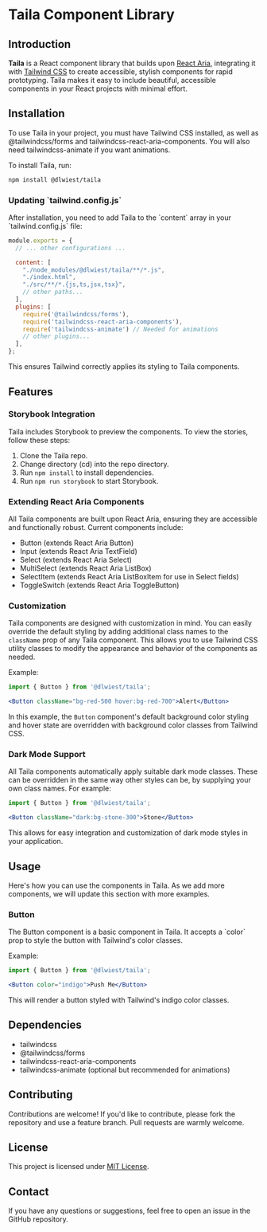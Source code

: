 # Taila Component Library

## Introduction

**Taila** is a React component library that builds upon [React Aria](https://react-spectrum.adobe.com/react-aria/), integrating it with [Tailwind CSS](https://tailwindcss.com/) to create accessible, stylish components for rapid prototyping. Taila makes it easy to include beautiful, accessible components in your React projects with minimal effort.

## Installation

To use Taila in your project, you must have Tailwind CSS installed, as well as @tailwindcss/forms and tailwindcss-react-aria-components. You will also need tailwindcss-animate if you want animations.

To install Taila, run:

```bash
npm install @dlwiest/taila
```

### Updating \`tailwind.config.js\`

After installation, you need to add Taila to the \`content\` array in your \`tailwind.config.js\` file:

```javascript
module.exports = {
  // ... other configurations ...

  content: [
    "./node_modules/@dlwiest/taila/**/*.js",
    "./index.html",
    "./src/**/*.{js,ts,jsx,tsx}",
    // other paths...
  ],
  plugins: [
    require('@tailwindcss/forms'),
    require('tailwindcss-react-aria-components'),
    require('tailwindcss-animate') // Needed for animations
    // other plugins...
  ],
};
```

This ensures Tailwind correctly applies its styling to Taila components.

## Features

### Storybook Integration

Taila includes Storybook to preview the components. To view the stories, follow these steps:

1. Clone the Taila repo.
2. Change directory (cd) into the repo directory.
3. Run `npm install` to install dependencies.
4. Run `npm run storybook` to start Storybook.

### Extending React Aria Components

All Taila components are built upon React Aria, ensuring they are accessible and functionally robust. Current components include:

- Button (extends React Aria Button)
- Input (extends React Aria TextField)
- Select (extends React Aria Select)
- MultiSelect (extends React Aria ListBox)
- SelectItem (extends React Aria ListBoxItem for use in Select fields)
- ToggleSwitch (extends React Aria ToggleButton)

### Customization

Taila components are designed with customization in mind. You can easily override the default styling by adding additional class names to the `className` prop of any Taila component. This allows you to use Tailwind CSS utility classes to modify the appearance and behavior of the components as needed.

Example:
```jsx
import { Button } from '@dlwiest/taila';

<Button className="bg-red-500 hover:bg-red-700">Alert</Button>
```

In this example, the `Button` component's default background color styling and hover state are overridden with background color classes from Tailwind CSS.

### Dark Mode Support

All Taila components automatically apply suitable dark mode classes. These can be overridden in the same way other styles can be, by supplying your own class names. For example:

```jsx
import { Button } from '@dlwiest/taila';

<Button className="dark:bg-stone-300">Stone</Button>
```

This allows for easy integration and customization of dark mode styles in your application.

## Usage

Here's how you can use the components in Taila. As we add more components, we will update this section with more examples.

### Button

The Button component is a basic component in Taila. It accepts a \`color\` prop to style the button with Tailwind's color classes.

Example:

```jsx
import { Button } from '@dlwiest/taila';

<Button color="indigo">Push Me</Button>
```

This will render a button styled with Tailwind's indigo color classes.

## Dependencies

- tailwindcss
- @tailwindcss/forms
- tailwindcss-react-aria-components
- tailwindcss-animate (optional but recommended for animations)

## Contributing

Contributions are welcome! If you'd like to contribute, please fork the repository and use a feature branch. Pull requests are warmly welcome.

## License

This project is licensed under [MIT License](LICENSE.md).

## Contact

If you have any questions or suggestions, feel free to open an issue in the GitHub repository.